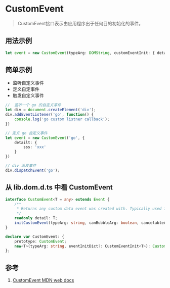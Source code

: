 # CustomEvent

> CustomEvent接口表示由应用程序出于任何目的初始化的事件。

## 用法示例

```ts
let event = new CustomEvent(typeArg: DOMString, customEventInit: { detail: any});
```

## 简单示例

- 监听自定义事件
- 定义自定事件
- 触发自定义事件

```ts
//  监听一个 go 的自定义事件
let div = document.createElement('div');
div.addEventListener('go', function() {
    console.log('go custom listner callback');
})

// 定义 go 自定义事件
let event = new CustomEvent('go', {
    detailt: {
        sss: 'xxx'
    }
})

// div 派发事件
div.dispatchEvent('go');
```

## 从 lib.dom.d.ts 中看 CustomEvent

```ts
interface CustomEvent<T = any> extends Event {
    /**
     * Returns any custom data event was created with. Typically used for synthetic events.
     */
    readonly detail: T;
    initCustomEvent(typeArg: string, canBubbleArg: boolean, cancelableArg: boolean, detailArg: T): void;
}

declare var CustomEvent: {
    prototype: CustomEvent;
    new<T>(typeArg: string, eventInitDict?: CustomEventInit<T>): CustomEvent<T>;
};
```

## 参考

1. [CustomEvent MDN web docs](https://developer.mozilla.org/en-US/docs/Web/API/CustomEvent/CustomEvent)
